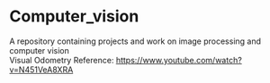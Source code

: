 # Computer_vision
A repository containing projects and work on image processing and computer vision </br>
Visual Odometry Reference: https://www.youtube.com/watch?v=N451VeA8XRA
